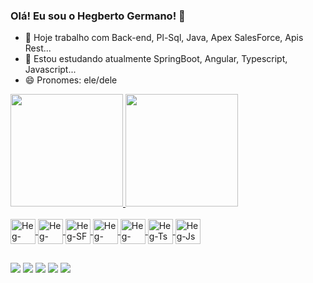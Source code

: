 ### Olá! Eu sou o Hegberto Germano! 👋

- 🔭 Hoje trabalho com Back-end, Pl-Sql, Java, Apex SalesForce, Apis Rest...
- 🌱 Estou estudando atualmente SpringBoot, Angular, Typescript, Javascript...
- 😄 Pronomes: ele/dele

<div>
  <a href="https://github.com/hegbertoGermanoDev">
  <img height="180em" src="https://github-readme-stats.vercel.app/api?username=hegbertoGermanoDev&show_icons=true&theme-dracula&include_all_commits-true&count_private-true"/>
  <img height="180em" src="https://github-readme-stats.vercel.app/api/top-langs?username=hegbertoGermanoDev&layout-compact&langs_count=16&theme-dracula"/>
</div>
  
<div style="display: inline_block"><br>
  <img align="center" alt="Heg-Java" heigth="30" width="40" src="https://cdn.jsdelivr.net/gh/devicons/devicon/icons/java/java-original-wordmark.svg">
  <img align="center" alt="Heg-Ora" heigth="30" width="40" src="https://cdn.jsdelivr.net/gh/devicons/devicon/icons/oracle/oracle-original.svg">
  <img align="center" alt="Heg-SF" heigth="30" width="40" src="https://cdn.jsdelivr.net/gh/devicons/devicon/icons/salesforce/salesforce-original.svg">
  <img align="center" alt="Heg-Spr" heigth="30" width="40" src="https://cdn.jsdelivr.net/gh/devicons/devicon/icons/spring/spring-plain-wordmark.svg">
  <img align="center" alt="Heg-Ang" heigth="30" width="40" src="https://cdn.jsdelivr.net/gh/devicons/devicon/icons/angularjs/angularjs-original.svg">
  <img align="center" alt="Heg-Ts" heigth="30" width="40" src="https://cdn.jsdelivr.net/gh/devicons/devicon/icons/typescript/typescript-original.svg">
  <img align="center" alt="Heg-Js" heigth="30" width="40" src="https://cdn.jsdelivr.net/gh/devicons/devicon/icons/javascript/javascript-original.svg">
</div>

##

<div>
  <a href="https://wa.me/5585988546320"><img src="https://img.shields.io/badge/WhatsApp-25D366?style=for-the-badge&logo=whatsapp&logoColor=white" target="_blank"></a>
  <a href="mailto:hegbertogcs@gmail.com"><img src="https://img.shields.io/badge/Gmail-D14836?style=for-the-badge&logo=gmail&logoColor=white" target="_blank"></a>
  <a href="https://www.instagram.com/hegbertogermano"><img src="https://img.shields.io/badge/Instagram-E4405F?style=for-the-badge&logo=instagram&logoColor=white" target="_blank"></a>
  <a href="https://twitter.com/hegbertogermano"><img src="https://img.shields.io/badge/Twitter-1DA1F2?style=for-the-badge&logo=twitter&logoColor=white" target="_blank"></a>
  <a href=""><img src="https://img.shields.io/badge/LinkedIn-0077B5?style=for-the-badge&logo=linkedin&logoColor=white" target="_blank"></a>
</div>
